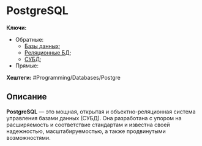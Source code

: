 
# PostgreSQL

**Ключи:**
- Обратные:
	- [Базы данных](databases);
	- [Реляционные БД](relative);
	- [СУБД](subd);
- Прямые:

**Хештеги:** #Programming/Databases/Postgre

## Описание

**PostgreSQL** — это мощная, открытая и объектно-реляционная система управления базами данных (СУБД). Она разработана с упором на расширяемость и соответствие стандартам и известна своей надежностью, масштабируемостью, а также продвинутыми возможностями.